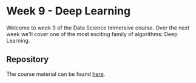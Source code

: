 # Week 9 - Deep Learning

Welcome to week 9 of the Data Science Immersive course. Over the next week we'll cover one of the most exciting family of algorithms: Deep Learning.

## Repository

The course material can be found [here](https://github.com/misk-data-science/misk-dl).
